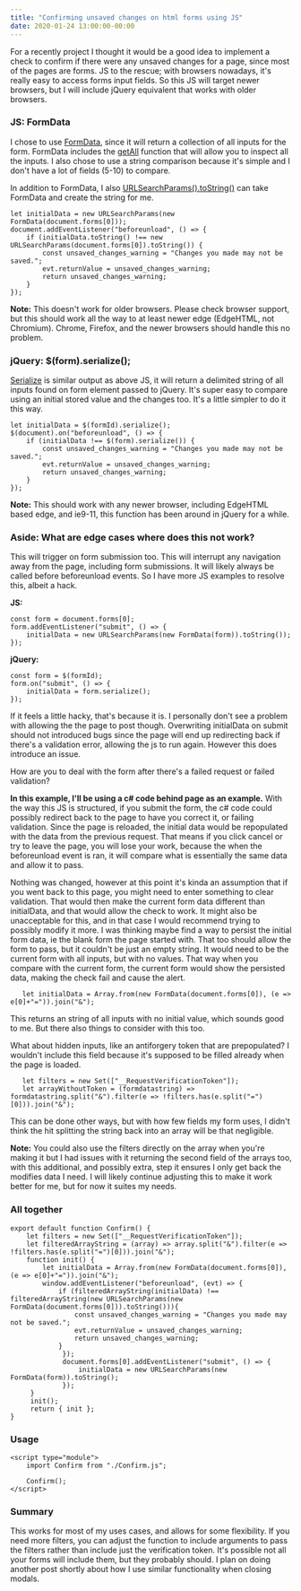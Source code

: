 ```yaml
---
title: "Confirming unsaved changes on html forms using JS"
date: 2020-01-24 13:00:00-00:00
---
```


For a recently project I thought it would be a good idea to implement a check to confirm if there were any unsaved changes for a page, since most of the pages are forms. JS to the rescue; with browsers nowadays, it's really easy to access forms input fields. So this JS will target newer browsers, but I will include jQuery equivalent that works with older browsers.

 ### JS: FormData
I chose to use [FormData](https://developer.mozilla.org/en-US/docs/Web/API/FormData), since it will return a collection of all inputs for the form. FormData includes the [getAll](https://developer.mozilla.org/en-US/docs/Web/API/FormData/getAll) function that will allow you to inspect all the inputs. I also chose to use a string comparison because it's simple and I don't have a lot of fields (5-10) to compare. 

In addition to FormData, I also [URLSearchParams().toString()](https://developer.mozilla.org/en-US/docs/Web/API/URLSearchParams/toString) can take FormData and create the string for me. 

    let initialData = new URLSearchParams(new FormData(document.forms[0]));	
    document.addEventListener("beforeunload", () => {
        if (initialData.toString() !== new URLSearchParams(document.forms[0]).toString()) {
            const unsaved_changes_warning = "Changes you made may not be saved.";
            evt.returnValue = unsaved_changes_warning;
            return unsaved_changes_warning;
        }
    });

**Note:** This doesn't work for older browsers. Please check browser support, but this should work all the way to at least newer edge (EdgeHTML, not Chromium). Chrome, Firefox, and the newer browsers should handle this no problem.

### jQuery: $(form).serialize();
[Serialize](https://api.jquery.com/serialize/) is similar output as above JS, it will return a delimited string of all inputs found on form element passed to jQuery. It's super easy to compare using an initial stored value and the changes too. It's a little simpler to do it this way.

    let initialData = $(formId).serialize();	
    $(document).on("beforeunload", () => {
        if (initialData !== $(form).serialize()) {
            const unsaved_changes_warning = "Changes you made may not be saved.";
            evt.returnValue = unsaved_changes_warning;
            return unsaved_changes_warning;
        }
    });


**Note:** This should work with any newer browser, including EdgeHTML based edge, and ie9-11, this function has been around in jQuery for a while.

### Aside: What are edge cases where does this not work?

This will trigger on form submission too. This will interrupt any navigation away from the page, including form submissions. It will likely always be called before beforeunload events. So I have more JS examples to resolve this, albeit a hack.
	
**JS:**

    const form = document.forms[0];
    form.addEventListener("submit", () => {
        initialData = new URLSearchParams(new FormData(form)).toString());
    });

**jQuery:**

    const form = $(formId);
    form.on("submit", () => {
        initialData = form.serialize();
    });

If it feels a little hacky, that's because it is. I personally don't see a problem with allowing the the page to post though. Overwriting initialData on submit should not introduced bugs since the page will end up redirecting back if there's a validation error, allowing the js to run again. However this does introduce an issue.
	   

How are you to deal with the form after there's a failed request or failed validation? 
    
**In this example, I'll be using a c# code behind page as an example.** With the way this JS is structured, if you submit the form, the c# code could possibly redirect back to the page to have you correct it, or failing validation. Since the page is reloaded, the initial data would be repopulated with the data from the previous request. That means if you click cancel or try to leave the page, you will lose your work, because the when the beforeunload event is ran, it will compare what is essentially the same data and allow it to pass. 

Nothing was changed, however at this point it's kinda an assumption that if you went back to this page, you might need to enter something to clear validation. That would then make the current form data different than initialData, and that would allow the check to work. It might also be unacceptable for this, and in that case I would recommend trying to possibly modify it more. I was thinking maybe find a way to persist the initial form data, ie the blank form the page started with. That too should allow the form to pass, but it couldn't be just an empty string. It would need to be the current form with all inputs, but with no values. That way when you compare with the current form, the current form would show the persisted data, making the check fail and cause the alert.

	   let initialData = Array.from(new FormData(document.forms[0]), (e => e[0]+"=")).join("&");

This returns an string of all inputs with no initial value, which sounds good to me. But there also things to consider with this too. 

What about hidden inputs, like an antiforgery token that are prepopulated? I wouldn't include this field because it's supposed to be filled already when the page is loaded.

       let filters = new Set(["__RequestVerificationToken"]);
       let arrayWithoutToken = (formdatastring) => formdatastring.split("&").filter(e => !filters.has(e.split("=")[0])).join("&");

This can be done other ways, but with how few fields my form uses, I didn't think the hit splitting the string back into an array will be that negligible. 

**Note:**  You could also use the filters directly on the array when you're making it but I had issues with it returning the second field of the arrays too, with this additional, and possibly extra, step it ensures I only get back the modifies data I need. I will likely continue adjusting this to make it work better for me, but for now it suites my needs.

### All together

    export default function Confirm() {
        let filters = new Set(["__RequestVerificationToken"]);
        let filteredArrayString = (array) => array.split("&").filter(e => !filters.has(e.split("=")[0])).join("&");
	    function init() {
		    let initialData = Array.from(new FormData(document.forms[0]), (e => e[0]+"=")).join("&");	
		    window.addEventListener("beforeunload", (evt) => {
		        if (filteredArrayString(initialData) !== filteredArrayString(new URLSearchParams(new FormData(document.forms[0])).toString())){
		            const unsaved_changes_warning = "Changes you made may not be saved.";
		            evt.returnValue = unsaved_changes_warning;
		            return unsaved_changes_warning;
		        }
                 });
                 document.forms[0].addEventListener("submit", () => {
	                 initialData = new URLSearchParams(new FormData(form)).toString();
	             });
	     }
	     init();
	     return { init };
    }

### Usage
    <script type="module">
	    import Confirm from "./Confirm.js";
	    
	    Confirm();
    </script>


### Summary

This works for most of my uses cases, and allows for some flexibility. If you need more filters, you can adjust the function to include arguments to pass the filters rather than include just the verification token. It's possible not all your forms will include them, but they probably should. I plan on doing another post shortly about how I use similar functionality when closing modals.